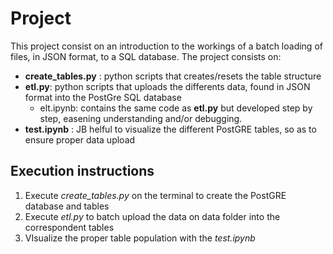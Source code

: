# Project 
This project consist on an introduction to the workings of a batch loading of files, in JSON format, to a SQL database. The project consists on:
 - __create_tables.py__ : python scripts that creates/resets the table structure
 - __etl.py__: python scripts that uploads the differents data, found in JSON format into the PostGre SQL database
   - elt.ipynb: contains the same code as **etl.py** but developed step by step, easening understanding and/or debugging.
 - __test.ipynb__ : JB helful to visualize the different PostGRE tables, so as to ensure proper data upload
 
 
## Execution instructions
 1. Execute *create_tables.py* on the terminal to create the PostGRE database and tables
 2. Execute *etl.py* to batch upload the data on data folder into the correspondent tables
 3. VIsualize the proper table population with the *test.ipynb*
